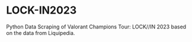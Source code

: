 # LOCK-IN2023
Python Data Scraping of Valorant Champions Tour: LOCK//IN 2023 based on the data from Liquipedia.
